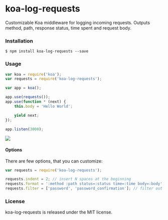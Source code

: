 # koa-log-requests

Customizable Koa middleware for logging incoming requests.
Outputs method, path, response status, time spent and request body.


### Installation

```
$ npm install koa-log-requests --save
```


### Usage

```javascript
var koa = require('koa');
var requests = require('koa-log-requests');

var app = koa();

app.use(requests());
app.use(function * (next) {
	this.body = 'Hello World';

	yield next;
});

app.listen(3000);
```

![](http://cl.ly/image/3D1o3m2Q3Z0x/direct)


#### Options

There are few options, that you can customize:

```javascript
var requests = require('koa-log-requests');

requests.indent = 2; // insert N spaces at the beginning
requests.format = ':method :path status=:status time=:time body=:body'; // format of output
requests.filter = ['password', 'password_confirmation']; // filter out these keys from request body
```


### License

koa-log-requests is released under the MIT license.